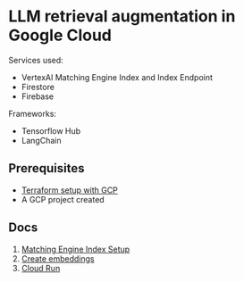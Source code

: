 # LLM retrieval augmentation in Google Cloud

Services used:

- VertexAI Matching Engine Index and Index Endpoint
- Firestore
- Firebase

Frameworks:

- Tensorflow Hub
- LangChain

## Prerequisites

- [Terraform setup with GCP](https://cloud.google.com/docs/terraform)
- A GCP project created

## Docs

1. [Matching Engine Index Setup](/docs/1_matching_engine.md)
2. [Create embeddings](/docs/2_create_embeddings.md)
3. [Cloud Run](/docs/3_firebase.md)
